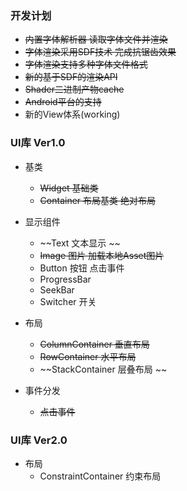 ### 开发计划

- ~~内置字体解析器 读取字体文件并渲染~~
- ~~字体渲染采用SDF技术  完成抗锯齿效果~~
- ~~字体渲染支持多种字体文件格式~~
- ~~新的基于SDF的渲染API~~
- ~~Shader二进制产物cache~~ 
- ~~Android平台的支持~~
- 新的View体系(working)


### UI库 Ver1.0

- 基类 
  - ~~Widget 基础类~~
  - ~~Container 布局基类 绝对布局~~

- 显示组件
    - ~~Text 文本显示 ~~
    - ~~Image 图片 加载本地Asset图片~~
    - Button 按钮 点击事件
    - ProgressBar 
    - SeekBar 
    - Switcher 开关

- 布局
    - ~~ColumnContainer 垂直布局~~
    - ~~RowContainer 水平布局~~
    - ~~StackContainer 层叠布局 ~~
    

- 事件分发 
    - ~~点击事件~~


### UI库 Ver2.0

- 布局
  - ConstraintContainer 约束布局